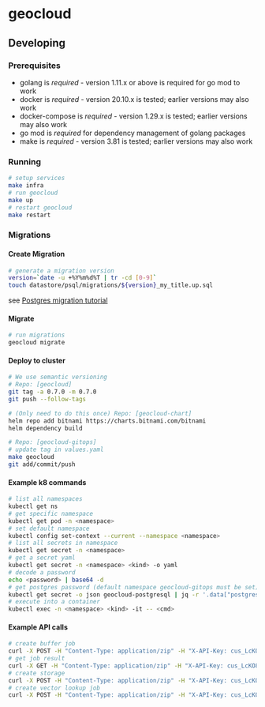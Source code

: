 # geocloud

## Developing

### Prerequisites

* golang is *required* - version 1.11.x or above is required for go mod to work
* docker is *required* - version 20.10.x is tested; earlier versions may also work
* docker-compose is *required* - version 1.29.x is tested; earlier versions may also work
* go mod is *required* for dependency management of golang packages
* make is *required* - version 3.81 is tested; earlier versions may also work

### Running

```sh
# setup services
make infra
# run geocloud
make up
# restart geocloud
make restart
```

### Migrations

#### Create Migration

```sh
# generate a migration version
version=`date -u +%Y%m%d%T | tr -cd [0-9]`
touch datastore/psql/migrations/${version}_my_title.up.sql
```

see [Postgres migration tutorial](https://github.com/golang-migrate/migrate/blob/master/database/postgres/TUTORIAL.md)

#### Migrate

```sh
# run migrations
geocloud migrate
```

#### Deploy to cluster
```sh
# We use semantic versioning
# Repo: [geocloud]
git tag -a 0.7.0 -m 0.7.0 
git push --follow-tags

# (Only need to do this once) Repo: [geocloud-chart]
helm repo add bitnami https://charts.bitnami.com/bitnami
helm dependency build

# Repo: [geocloud-gitops]
# update tag in values.yaml
make geocloud
git add/commit/push
```

#### Example k8 commands
```sh
# list all namespaces
kubectl get ns
# get specific namespace
kubectl get pod -n <namespace>
# set default namespace
kubectl config set-context --current --namespace <namespace>
# list all secrets in namespace
kubectl get secret -n <namespace>
# get a secret yaml
kubectl get secret -n <namespace> <kind> -o yaml
# decode a password
echo <password> | base64 -d
# get postgres password (default namespace geocloud-gitops must be set)
kubectl get secret -o json geocloud-postgresql | jq -r '.data["postgresql-password"]' | base64 -d
# execute into a container
kubectl exec -n <namespace> <kind> -it -- <cmd> 
```

#### Example API calls

```sh
# create buffer job
curl -X POST -H "Content-Type: application/zip" -H "X-API-Key: cus_LcKO8YPhzJZQgu" --data-binary '@/path/to/a.zip' "https://geocloud.logsquaredn.io/api/v1/jobs/buffer?buffer-distance=5&quadrant-segment-count=50"
# get job result
curl -X GET -H "Content-Type: application/zip" -H "X-API-Key: cus_LcKO8YPhzJZQgu" -o "/path/to/a.zip" "https://geocloud.logsquaredn.io/api/v1/jobs/9b45f141-a137-4f52-a36f-2640129d92e8/output/content"
# create storage
curl -X POST -H "Content-Type: application/zip" -H "X-API-Key: cus_LcKO8YPhzJZQgu" --data-binary '@/path/to/a.zip' "https://geocloud.logsquaredn.io/api/v1/storages?name=<name>"
# create vector lookup job
curl -X POST -H "Content-Type: application/zip" -H "X-API-Key: cus_LcKO8YPhzJZQgu" --data-binary '@/path/to/a.zip' "http://localhost:8080/api/v1/jobs/vectorlookup?attributes=RADII,ADVNUM&latitude=20.33&longitude=-64.23"
```
